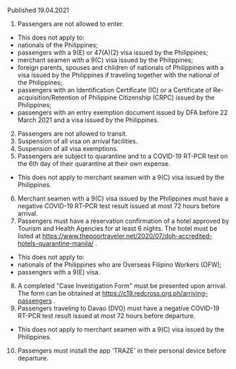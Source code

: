 Published 19.04.2021
1. Passengers are not allowed to enter.
- This does not apply to:
- nationals of the Philippines;
- passengers with a 9(E) or 47(A)(2) visa issued by the Philippines;
- merchant seamen with a 9(C) visa issued by the Philippines;
- foreign parents, spouses and children of nationals of Philippines with a visa issued by the Philippines if traveling together with the national of the Philippines;
- passengers with an Identification Certificate (IC) or a Certificate of Re-acquisition/Retention of Philippine Citizenship (CRPC) issued by the Philippines;
- passengers with an entry exemption document issued by DFA before 22 March 2021 and a visa issued by the Philippines.
2. Passengers are not allowed to transit.
3. Suspension of all visa on arrival facilities.
4. Suspension of all visa exemptions.
5. Passengers are subject to quarantine and to a COVID-19 RT-PCR test on the 6th day of their quarantine at their own expense.
- This does not apply to merchant seamen with a 9(C) visa issued by the Philippines.
6. Merchant seamen with a 9(C) visa issued by the Philippines must have a negative COVID-19 RT-PCR test result issued at most 72 hours before arrival.
7. Passengers must have a reservation confirmation of a hotel approved by Tourism and Health Agencies for at least 6 nights. The hotel must be listed at <a href="https://www.thepoortraveler.net/2020/07/doh-accredited-hotels-quarantine-manila/">https://www.thepoortraveler.net/2020/07/doh-accredited-hotels-quarantine-manila/</a> .
- This does not apply to:
- nationals of the Philippines who are Overseas Filipino Workers (OFW);
- passengers with a 9(E) visa.
8. A completed "Case Investigation Form" must be presented upon arrival. The form can be obtained at <a href="https://c19.redcross.org.ph/arriving-passengers">https://c19.redcross.org.ph/arriving-passengers</a> .
9. Passengers traveling to Davao (DVO) must have a negative COVID-19 RT-PCR test result issued at most 72 hours before departure.
- This does not apply to merchant seamen with a 9(C) visa issued by the Philippines.
10. Passengers must install the app 'TRAZE' in their personal device before departure.

